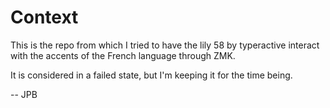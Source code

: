 # Context

This is the repo from which I tried to have the lily 58 by typeractive interact with the accents of the French language through ZMK.

It is considered in a failed state, but I'm keeping it for the time being.

-- JPB
